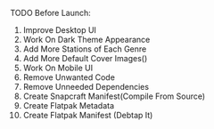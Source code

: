TODO Before Launch:
1. Improve Desktop UI
2. Work On Dark Theme Appearance
3. Add More Stations of Each Genre
4. Add More Default Cover Images()
5. Work On Mobile UI
6. Remove Unwanted Code
7. Remove Unneeded Dependencies
8. Create Snapcraft Manifest(Compile From Source)
9. Create Flatpak Metadata
10. Create Flatpak Manifest (Debtap It)

